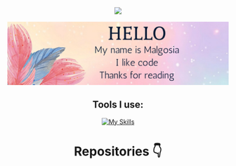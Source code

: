 <div align="center">

<img src="https://media.giphy.com/media/VgCDAzcKvsR6OM0uWg/giphy.gif" width="50">

![image width=100% ](/HELLO.png)


## Tools I use:

[![My Skills](https://skillicons.dev/icons?i=html,css,js,react,redux,git,github,typescript)](https://skillicons.dev)
</div>
<div align="center">
<h1>Repositories 👇</h1>

</div>

